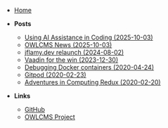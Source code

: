 - [Home](/)

- **Posts**
  - [Using AI Assistance in Coding (2025-10-03)](posts/2025-10-03-ai-coding.md)
  - [OWLCMS News (2025-10-03)](posts/2025-10-03-owlcms-news.md)
  - [jflamy.dev relaunch (2024-08-02)](posts/2024-08-02-relaunch.md)
  - [Vaadin for the win (2023-12-30)](posts/2023-12-30-vaadin.md)
  - [Debugging Docker containers (2020-04-24)](posts/2020-04-24-docker.md)
  - [Gitpod (2020-02-23)](posts/2020-02-23-gitpod.md)
  - [Adventures in Computing Redux (2020-02-20)](posts/2020-02-20-redux.md)

- **Links**
  - [GitHub](https://github.com/jflamy)
  - [OWLCMS Project](https://owlcms.jflamy.dev)